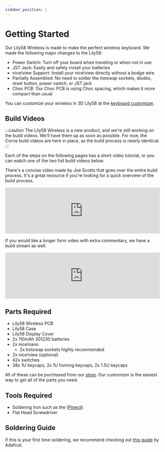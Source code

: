 ```yaml
---
sidebar_position: 1
---
```


# Getting Started

Our Lily58 Wireless is made to make the perfect wireless keyboard. We made the following major changes to the Lily58:

 - Power Switch: Turn off your board when traveling or when not in use
 - JST Jack: Easily and safely install your batteries
 - nice!view Support: Install your nice!view directly without a bodge wire
 - Partially Assembled: No need to solder the hotswap sockets, diodes, reset button, power switch, or JST jack
 - Choc PCB: Our Choc PCB is using Choc spacing, which makes it more compact than usual

You can customize your wireless in 3D Lily58 at the [keyboard customizer](https://typeractive.xyz/pages/build).

## Build Videos

:::caution
The Lily58 Wireless is a new product, and we're still working on the build videos. We'll have them up as soon as possible. For now, the Corne build videos are here in place, as the build process is nearly identical.
:::

Each of the steps on the following pages has a short video tutorial, or you can watch one of the two full build videos below.

There's a concise video made by Joe Scotto that goes over the entire build process. It's a great resource if you're looking for a quick overview of the build process.

<iframe style={{maxWidth: "480px", aspectRatio: "16/9"}} width="100%" height="auto" src="https://www.youtube.com/embed/FJgvi7WShxY" title="YouTube video player" frameborder="0" allow="accelerometer; autoplay; clipboard-write; encrypted-media; gyroscope; picture-in-picture; web-share" allowfullscreen></iframe>

If you would like a longer form video with extra commentary, we have a build stream as well.

<iframe style={{maxWidth: "480px", aspectRatio: "16/9"}} width="100%" height="auto" src="https://www.youtube.com/embed/uT9ohua2RwY" title="YouTube video player" frameborder="0" allow="accelerometer; autoplay; clipboard-write; encrypted-media; gyroscope; picture-in-picture; web-share" allowfullscreen></iframe>

## Parts Required

 - Lily58 Wireless PCB
 - Lily58 Case
 - Lily58 Display Cover
 - 2x 110mAh 301230 batteries
 - 2x nice!nano
   - 2x hotswap sockets highly recommended
 - 2x nice!view (optional)
 - 42x switches
 - 38x 1U keycaps, 2x 1U homing keycaps, 2x 1.5U keycaps

All of these can be purchased from our [store](https://typeractive.xyz/store). Our customizer is the easiest way to get all of the parts you need.

## Tools Required

 - Soldering Iron such as the ([Pinecil](https://typeractive.xyz/products/pinecil))
 - Flat Head Screwdriver

## Soldering Guide

If this is your first time soldering, we recommend checking out [this guide](https://learn.adafruit.com/adafruit-guide-excellent-soldering/preparation) by Adafruit.
